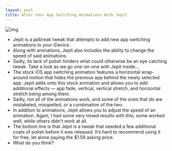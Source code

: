 ```yaml
---
layout: post
title: Alter Your App Switching Animations With Jepit
---
```

![img](http://media.idownloadblog.com/wp-content/uploads/2012/02/Jepit-Screenshot.jpg)
* Jepit is a jailbreak tweak that attempts to add new app switching animations to your iDevice.
* Along with animations, Jepit also includes the ability to change the speed of said animations.
* Sadly, its lack of polish hinders what could otherwise be an eye catching tweak. Take a look as we go one-on-one with Jepit inside…
* The stock iOS app switching animation features a horizontal wrap-around motion that hides the previous app behind the newly selected app. Jepit adds onto this stock animation and allows you to add additional effects — app fade, vertical, vertical stretch, and horizontal stretch being among them.
* Sadly, not all of the animations work, and some of the ones that do are mislabeled, misspelled, or a combination of the two.
* In addition to animations, Jepit allows you to adjust the speed of an animation. Again, I had some very mixed results with this; some worked well, while others didn’t work at all.
* The bottom line is that Jepit is a tweak that needed a few additional coats of polish before it was released. It’s hard to recommend using it for free, let alone paying the $1.59 asking price.
* What do you think?

